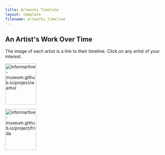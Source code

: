 ```yaml
---
title: Artworks Timeline
layout: template
filename: artworks_timeline
---
```





<html>
<body>

<h2>An Artist's Work Over Time</h2>

<p>The image of each artist is a link to their timeline. Click on any artist of your interest.</p>

<p><a href="https://informartive-museum.github.io/project/warhol">
<img src = "https://4683oj4f91va37g8dg1g1myv-wpengine.netdna-ssl.com/wp-content/uploads/2016/12/1998-1-2890_pub_01-Web-Ready-475px-longest-edge-Check-Copyright-Before-Using-on-Web.jpg" alt="informartive-museum.github.io/project/warhol" width="100" height="132">
</a></p>

<p><a href="https://informartive-museum.github.io/project/frida">
<img src = "https://www.lewisginter.org/wp-content/uploads/2019/08/04-Frida-in-Rocking-Chair-credit-Nikolas-Muray.jpg" alt="informartive-museum.github.io/project/frida" width="100" height="132">
</a></p>


</body>
</html>
